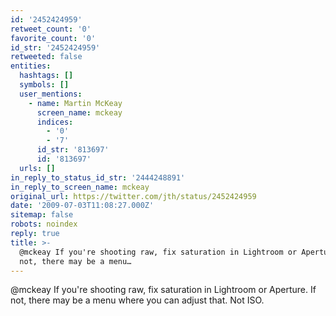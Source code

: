 ```yaml
---
id: '2452424959'
retweet_count: '0'
favorite_count: '0'
id_str: '2452424959'
retweeted: false
entities:
  hashtags: []
  symbols: []
  user_mentions:
    - name: Martin McKeay
      screen_name: mckeay
      indices:
        - '0'
        - '7'
      id_str: '813697'
      id: '813697'
  urls: []
in_reply_to_status_id_str: '2444248891'
in_reply_to_screen_name: mckeay
original_url: https://twitter.com/jth/status/2452424959
date: '2009-07-03T11:08:27.000Z'
sitemap: false
robots: noindex
reply: true
title: >-
  @mckeay If you're shooting raw, fix saturation in Lightroom or Aperture. If
  not, there may be a menu…
---
```


@mckeay If you're shooting raw, fix saturation in Lightroom or Aperture. If not, there may be a menu where you can adjust that. Not ISO.